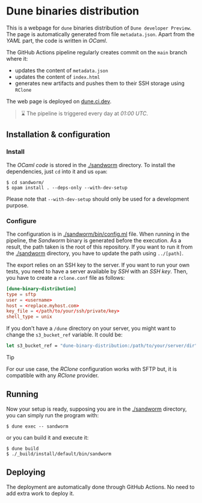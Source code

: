 # Dune binaries distribution

This is a webpage for `dune` binaries distribution of `Dune developer Preview`. The page is automatically generated from file `metadata.json`. Apart from the _YAML_ part, the code is written in _OCaml_.

The GitHub Actions pipeline regularly creates commit on the `main` branch where it:
- updates the content of `metadata.json`
- updates the content of `index.html`
- generates new artifacts and pushes them to their SSH storage using `RClone`

The web page is deployed on [dune.ci.dev](https://dune.ci.dev).

> :hourglass: The pipeline is triggered every day at _01:00 UTC_.


## Installation & configuration

### Install

The _OCaml code_ is stored in the [./sandworm](./sandworm/) directory. To install the dependencies, just `cd` into it and us `opam`:

```shell
$ cd sandworm/
$ opam install . --deps-only --with-dev-setup
```

Please note that `--with-dev-setup` should only be used for a development purpose.

### Configure

The configuration is in [./sandworm/bin/config.ml](./sandworm/bin/config.ml) file. When running in the pipeline, the _Sandworm_ binary is generated before the execution. As a result, the path taken is the root of this repository. If you want to run it from the [./sandworm](./sandworm) directory, you have to update the path using `../[path]`.

The export relies on an SSH key to the server. If you want to run your own tests, you need to have a server available by _SSH_ with an _SSH key_. Then, you have to create a `rclone.conf` file as follows:

```toml
[dune-binary-distribution]
type = sftp
user = <username>
host = <replace.myhost.com>
key_file = </path/to/your/ssh/private/key>
shell_type = unix
```

If you don't have a `/dune` directory on your server, you might want to change the `s3_bucket_ref` variable. It could be:

```ocaml
let s3_bucket_ref = "dune-binary-distribution:/path/to/your/server/dir"
```

> [!TIP]
> For our use case, the _RClone_ configuration works with SFTP but, it is compatible with any _RClone_ provider.

## Running

Now your setup is ready, supposing you are in the [./sandworm](./sandworm) directory, you can simply run the program with:

```shell
$ dune exec -- sandworm
```

or you can build it and execute it:

```shell
$ dune build
$ ./_build/install/default/bin/sandworm
```

## Deploying

The deployment are automatically done through GitHub Actions. No need to add extra work to deploy it.
